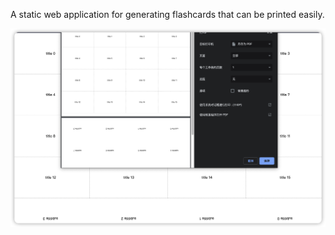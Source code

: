 A static web application for generating flashcards that can be printed easily.

![](resources/example.png)